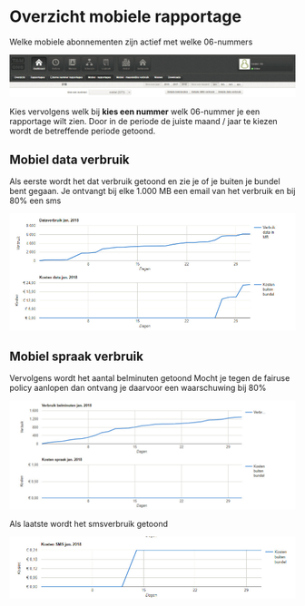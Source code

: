 <!-- TITLE: Mobielrapportages -->
<!-- SUBTITLE: Mobielrapportages -->

# Overzicht mobiele rapportage
Welke mobiele abonnementen zijn actief met welke 06-nummers

![Mobiel Rapportage Menu](/uploads/mobiel-rapportage-menu.jpg "Mobiel Rapportage Menu")

Kies vervolgens welk bij **kies een nummer** welk 06-nummer je een rapportage wilt zien.
Door in de periode de juiste maand / jaar te kiezen wordt de betreffende periode getoond.

## Mobiel data verbruik
Als eerste wordt het dat verbruik getoond en zie je of je buiten je bundel bent gegaan.
Je ontvangt bij elke 1.000 MB een email van het verbruik en bij 80% een sms

![Mobieldata](/uploads/mobieldata.jpg "Mobieldata")

## Mobiel spraak verbruik
Vervolgens wordt het aantal belminuten getoond
Mocht je tegen de fairuse policy aanlopen dan ontvang je daarvoor een waarschuwing bij 80%

![Mobielspraak](/uploads/mobielspraak.jpg "Mobielspraak")

Als laatste wordt het smsverbruik getoond

![Mobielsms](/uploads/mobielsms.jpg "Mobielsms")